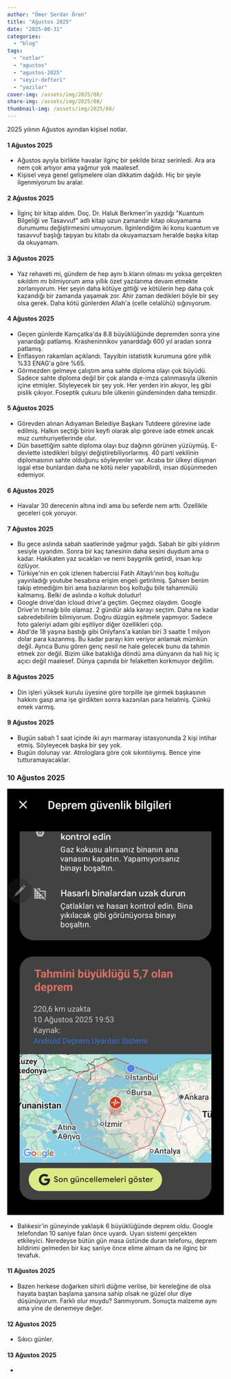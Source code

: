 ```yaml
---
author: "Ömer Serdar Ören"
title: "Ağustos 2025"
date: "2025-08-31"
categories: 
  - "blog"
tags: 
  - "notlar"
  - "agustos"
  - "agustos-2025"
  - "seyir-defteri"
  - "yazilar"
cover-img: /assets/img/2025/08/
share-img: /assets/img/2025/08/
thumbnail-img: /assets/img/2025/08/
---
```


2025 yılının Ağustos ayından kişisel notlar.

#### 1 Ağustos 2025

- Ağustos ayıyla birlikte havalar ilginç bir şekilde biraz serinledi. Ara ara nem çok artıyor ama yağmur yok maalesef.
- Kişisel veya genel gelişmelere olan dikkatim dağıldı. Hiç bir şeyle ilgenmiyorum bu aralar.

#### 2 Ağustos 2025

- İlginç bir kitap aldım. Doç. Dr. Haluk Berkmen'in yazdığı "Kuantum Bilgeliği ve Tasavvuf" adlı kitap uzun zamandır kitap okuyamama durumumu değiştirmesini umuyorum. İlginlendiğim iki konu kuantum ve tasavvuf başlığı taşıyan bu kitabı da okuyamazsam heralde başka kitap da okuyamam.

#### 3 Ağustos 2025

- Yaz rehaveti mi, gündem de hep aynı b.kların olması mı yoksa gerçekten sıkıldım mı bilmiyorum ama yıllık özet yazılarıma devam etmekte zorlanıyorum. Her şeyin daha kötüye gittiği ve kötülerin hep daha çok kazandığı bir zamanda yaşamak zor. Ahir zaman dedikleri böyle bir şey olsa gerek. Daha kötü günlerden Allah'a (celle celalühü) sığınıyorum.

#### 4 Ağustos 2025

- Geçen günlerde Kamçatka'da 8.8 büyüklüğünde depremden sonra yine yanardağı patlamış. Krasheninnikov yanarddağı 600 yıl aradan sonra patlamış.
- Enflasyon rakamları açıklandı. Tayyibin istatistik kurumuna göre yıllık %33 ENAG'a göre %65. 
- Görmezden gelmeye çalıştım ama sahte diploma olayı çok büyüdü. Sadece sahte diploma değil bir çok alanda e-imza çalınmasıyla ülkenin içine etmişler. Söyleyecek bir şey yok. Her yerden irin akıyor, leş gibi pislik çıkıyor. Foseptik çukuru bile ülkenin gündeminden daha temizdir.

#### 5 Ağustos 2025

- Görevden alınan Adıyaman Belediye Başkanı Tutdeere görevine iade edilmiş. Halkın seçtiği birini keyfi olarak alıp göreve iade etmek ancak muz cumhuriyetlerinde olur.
- Dün basettiğim sahte diploma olayı buz dağının görünen yüzüymüş. E-devlette istedikleri bilgiyi değiştirebiliyorlarmış. 40 parti vekilinin diplomasının sahte olduğunu söyleyenler var. Acaba bir ülkeyi düşman işgal etse bunlardan daha ne kötü neler yapabilirdi, insan düşünmeden edemiyor.

#### 6 Ağustos 2025

- Havalar 30 derecenin altına indi ama bu seferde nem arttı. Özellikle geceleri çok yoruyor.

#### 7 Ağustos 2025

- Bu gece aslında sabah saatlerinde yağmur yağdı. Sabah bir gibi yıldırım sesiyle uyandım. Sonra bir kaç tanesinin daha sesini duydum ama o kadar. Hakikaten yaz sıcakları ve nemi baygınlık getirdi, insan kışı özlüyor.
- Türkiye'nin en çok izlenen habercisi Fatih Altaylı'nın boş koltuğu yayınladığı youtube hesabına erişim engeli getirilmiş. Şahsen benim takip etmediğim biri ama bazılarının boş koltuğu bile tahammülü kalmamış. Belki de aslında o koltuk doludur!
- Google drive'dan icloud drive'a geçtim. Geçmez olaydım. Google Drive'ın tırnağı bile olamaz. 2 gündür akla karayı seçtim. Daha ne kadar sabredebilirim bilmiyorum. Doğru düzgün eşitmele yapmıyor. Sadece foto galeriyi adam gibi eşitliyor diğer özellikleri çöp.
- Abd'de 18 yaşına bastığı gibi Onlyfans'a katılan biri 3 saatte 1 milyon dolar para kazanmış. Bu kadar parayı kim veriyor anlamak mümkün değil. Ayrıca Bunu gören genç nesil ne hale gelecek bunu da tahmin etmek zor değil. Bizim ülke bataklığa döndü ama dünyanın da hali hiç iç açıcı değil maalesef. Dünya çapında bir felaketten korkmuyor değilim.

#### 8 Ağustos 2025

- Din işleri yüksek kurulu üyesine göre torpille işe girmek başkasının hakkını gasp ama işe girdikten sonra kazanılan para helalmiş. Çünkü emek varmış.

#### 9 Ağustos 2025

- Bugün sabah 1 saat içinde iki ayrı marmaray istasyonunda 2 kişi intihar etmiş. Söyleyecek başka bir şey yok.
- Bugün dolunay var. Atrologlara göre çok sıkıntılıymış. Bence yine tutturamayacaklar.

### 10 Ağustos 2025

![](/assets/img/2025/08/deprem-6-balikesir-google-uyari-10-agustos-2025.jpeg)

- Balıkesir'in güneyinde yaklaşık 6 büyüklüğünde deprem oldu. Google telefondan 10 saniye falan önce uyardı. Uyarı sistemi gerçekten etkileyici. Neredeyse bütün gün masa üstünde duran telefonu, deprem bildirimi gelmeden bir kaç saniye önce elime almam da ne ilginç bir tevafuk.

#### 11 Ağustos 2025

- Bazen herkese doğarken sihirli düğme verilse, bir kereleğine de olsa hayata baştan başlama şansına sahip olsak ne güzel olur diye düşünüyorum. Farklı olur muydu? Sanmıyorum. Sonuçta malzeme aynı ama yine de denemeye değer.

#### 12 Ağustos 2025

- Sıkıcı günler.

#### 13 Ağustos 2025

- 